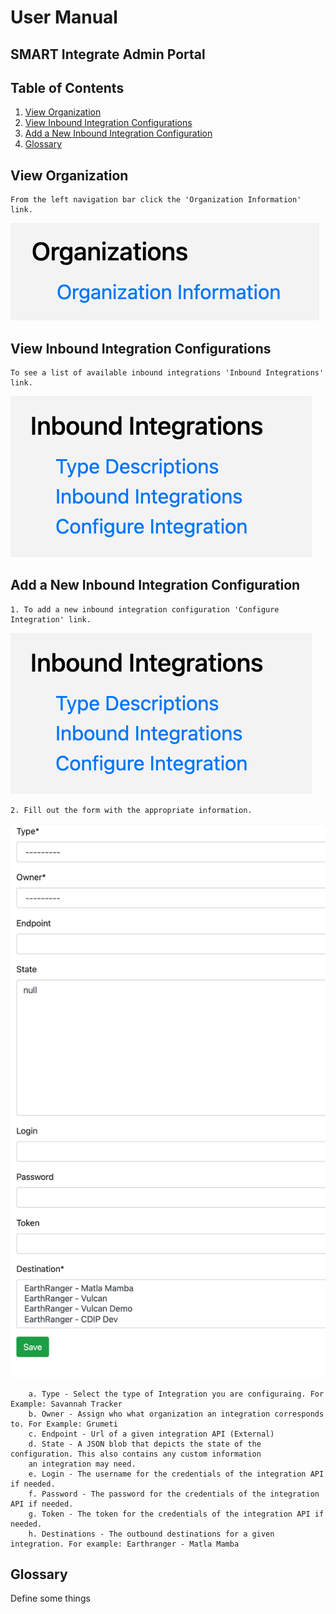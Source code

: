# User Manual
## SMART Integrate Admin Portal

## Table of Contents
1. [View Organization](#view-organization)
2. [View Inbound Integration Configurations](#view-inbound-integrations)
3. [Add a New Inbound Integration Configuration](#add-inbound-integration)
4. [Glossary](#glossary)



## View Organization <a name="view-organization"></a>
    From the left navigation bar click the 'Organization Information' link.
![Left Nav](./user_manual_images/view_organization.png)



## View Inbound Integration Configurations <a name="view-inbound-integration"></a>

    To see a list of available inbound integrations 'Inbound Integrations' link.
![Left Nav](./user_manual_images/view_inbound_integrations.png)

## Add a New Inbound Integration Configuration <a name="add-inbound-integration"></a>

    1. To add a new inbound integration configuration 'Configure Integration' link.
![Left Nav](./user_manual_images/view_inbound_integrations.png)

    2. Fill out the form with the appropriate information.
![Left Nav](./user_manual_images/add_inbound_integration.png)

        a. Type - Select the type of Integration you are configuraing. For Example: Savannah Tracker
        b. Owner - Assign who what organization an integration corresponds to. For Example: Grumeti
        c. Endpoint - Url of a given integration API (External)
        d. State - A JSON blob that depicts the state of the configuration. This also contains any custom information 
        an integration may need.
        e. Login - The username for the credentials of the integration API if needed.
        f. Password - The password for the credentials of the integration API if needed.
        g. Token - The token for the credentials of the integration API if needed.
        h. Destinations - The outbound destinations for a given integration. For example: Earthranger - Matla Mamba
        

## Glossary <a name="glossary"></a>
Define some things